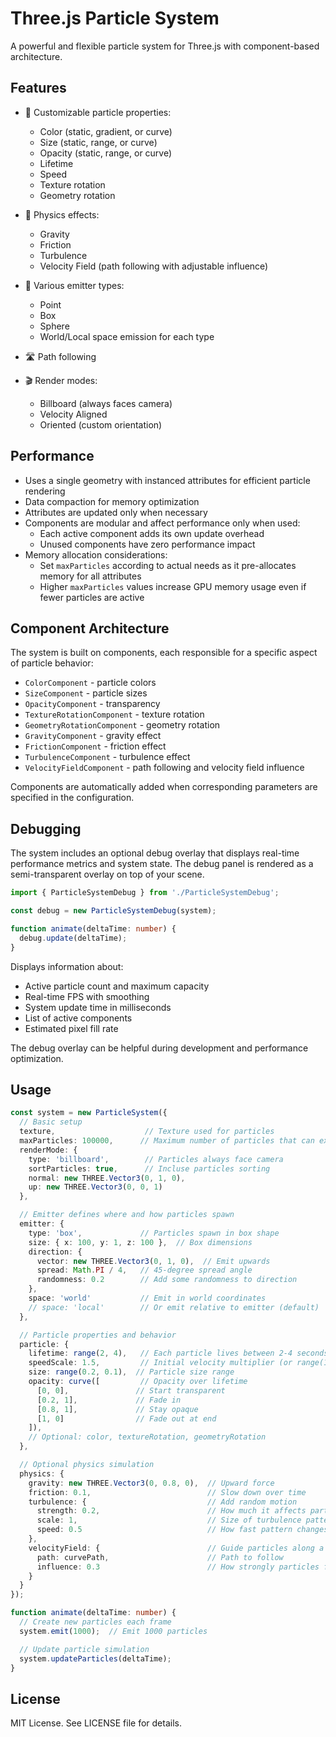 # Three.js Particle System

A powerful and flexible particle system for Three.js with component-based architecture.

## Features

- 🎨 Customizable particle properties:
  - Color (static, gradient, or curve)
  - Size (static, range, or curve)
  - Opacity (static, range, or curve)
  - Lifetime
  - Speed
  - Texture rotation
  - Geometry rotation

- 🌈 Physics effects:
  - Gravity
  - Friction
  - Turbulence
  - Velocity Field (path following with adjustable influence)

- 🎯 Various emitter types:
  - Point
  - Box
  - Sphere
  - World/Local space emission for each type

- 🛣️ Path following

- 🎬 Render modes:
  - Billboard (always faces camera)
  - Velocity Aligned
  - Oriented (custom orientation)

## Performance

- Uses a single geometry with instanced attributes for efficient particle rendering
- Data compaction for memory optimization
- Attributes are updated only when necessary
- Components are modular and affect performance only when used:
  - Each active component adds its own update overhead
  - Unused components have zero performance impact
- Memory allocation considerations:
  - Set `maxParticles` according to actual needs as it pre-allocates memory for all attributes
  - Higher `maxParticles` values increase GPU memory usage even if fewer particles are active

## Component Architecture

The system is built on components, each responsible for a specific aspect of particle behavior:

- `ColorComponent` - particle colors
- `SizeComponent` - particle sizes
- `OpacityComponent` - transparency
- `TextureRotationComponent` - texture rotation
- `GeometryRotationComponent` - geometry rotation
- `GravityComponent` - gravity effect
- `FrictionComponent` - friction effect
- `TurbulenceComponent` - turbulence effect
- `VelocityFieldComponent` - path following and velocity field influence

Components are automatically added when corresponding parameters are specified in the configuration.

## Debugging

The system includes an optional debug overlay that displays real-time performance metrics and system state. The debug panel is rendered as a semi-transparent overlay on top of your scene.

```typescript
import { ParticleSystemDebug } from './ParticleSystemDebug';

const debug = new ParticleSystemDebug(system);

function animate(deltaTime: number) {
  debug.update(deltaTime);
}
```

Displays information about:
- Active particle count and maximum capacity
- Real-time FPS with smoothing
- System update time in milliseconds
- List of active components
- Estimated pixel fill rate

The debug overlay can be helpful during development and performance optimization.

## Usage

```typescript
const system = new ParticleSystem({
  // Basic setup
  texture,                    // Texture used for particles
  maxParticles: 100000,      // Maximum number of particles that can exist at once
  renderMode: {
    type: 'billboard',        // Particles always face camera
    sortParticles: true,      // Incluse particles sorting
    normal: new THREE.Vector3(0, 1, 0),
    up: new THREE.Vector3(0, 0, 1)
  },

  // Emitter defines where and how particles spawn
  emitter: {
    type: 'box',             // Particles spawn in box shape
    size: { x: 100, y: 1, z: 100 },  // Box dimensions
    direction: {
      vector: new THREE.Vector3(0, 1, 0),  // Emit upwards
      spread: Math.PI / 4,   // 45-degree spread angle
      randomness: 0.2        // Add some randomness to direction
    },
    space: 'world'           // Emit in world coordinates
    // space: 'local'        // Or emit relative to emitter (default)
  },

  // Particle properties and behavior
  particle: {
    lifetime: range(2, 4),   // Each particle lives between 2-4 seconds
    speedScale: 1.5,         // Initial velocity multiplier (or range(1, 2) for random values)
    size: range(0.2, 0.1),  // Particle size range
    opacity: curve([         // Opacity over lifetime
      [0, 0],               // Start transparent
      [0.2, 1],             // Fade in
      [0.8, 1],             // Stay opaque
      [1, 0]                // Fade out at end
    ]),
    // Optional: color, textureRotation, geometryRotation
  },

  // Optional physics simulation
  physics: {
    gravity: new THREE.Vector3(0, 0.8, 0),  // Upward force
    friction: 0.1,                          // Slow down over time
    turbulence: {                           // Add random motion
      strength: 0.2,                        // How much it affects particles
      scale: 1,                             // Size of turbulence pattern
      speed: 0.5                            // How fast pattern changes
    },
    velocityField: {                        // Guide particles along a path
      path: curvePath,                      // Path to follow
      influence: 0.3                        // How strongly particles follow the path (0-1)
    }
  }
});

function animate(deltaTime: number) {
  // Create new particles each frame
  system.emit(1000);  // Emit 1000 particles

  // Update particle simulation
  system.updateParticles(deltaTime);
}
```

## License

MIT License. See LICENSE file for details.